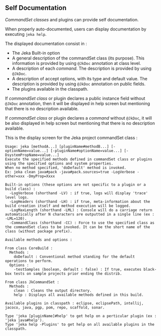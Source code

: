 ## Self Documentation

_CommandSet classes_ and plugins can provide self documentation.

When properly auto-documented, users can display documentation by executing `jeka help`.

The displayed documentation consist in :
- The Jeka Built-in option
- A general description of the commandSet class (its purpose). This information is provided by using `@JkDoc` annotation at class level.
- A description of each _command_. The description is provided by using `@JkDoc`.
- A description of accept options, with its type and default value. The description is provided by using `@JkDoc` annotation on public fields.
- The plugins available in the classpath.

If _commandSet class_ or plugin declares a public instance field without `@JkDoc` annotation, then it will be displayed in help screen but mentioning that there is no description available.

If _commandSet class_ or plugin declares a _command_ without `@JkDoc`, it will be also displayed in help screen but mentioning that there is no description available.

 This is the display screen for the Jeka project commandSet class :
 
 ```
 Usage: jeka [methodA...] [pluginName#methodB...] [-optionName=value...] [-pluginName#optionName=value...] [-DsystemPropName=value...]
 Execute the specified methods defined in commandSet class or plugins using the specified options and system properties.
 When no method specified, 'doDefault' method is invoked.
 Ex: jeka clean java#pack -java#pack.sources=true -LogVerbose -other=xxx -DmyProp=Xxxx
 
 Built-in options (these options are not specific to a plugin or a build class) :
   -LogVerbose (shorthand -LV) : if true, logs will display 'trace' level logs.
   -LogHeaders (shorthand -LH) : if true, meta-information about the build creation itself and method execution will be logged.
   -LogMaxLength (shorthand -LML) : Console will do a carriage return automatically after N characters are outputted in a single line (ex : -LML=120).
   -CommandClass (shorthand -CC) : Force to use the specified class as the commandSet class to be invoked. It can be the short name of the class (without package prefix).
 
 Available methods and options :
 
 From class CoreBuild :
   Methods :
     doDefault : Conventional method standing for the default operations to perform.
   Options :
     -testSamples (boolean, default : false) : If true, executes black-box tests on sample projects prior ending the distrib.
 
 From class JkCommandSet :
   Methods :
     clean : Cleans the output directory.
     help : Displays all available methods defined in this build.
 
 Available plugins in classpath : eclipse, eclipsePath, intellij, jacoco, java, pgp, pom, repo, scaffold, sonar.
 
 Type 'jeka [pluginName]#help' to get help on a perticular plugin (ex : 'jeka java#help').
 Type 'jeka help -Plugins' to get help on all available plugins in the classpath.

 ```
 